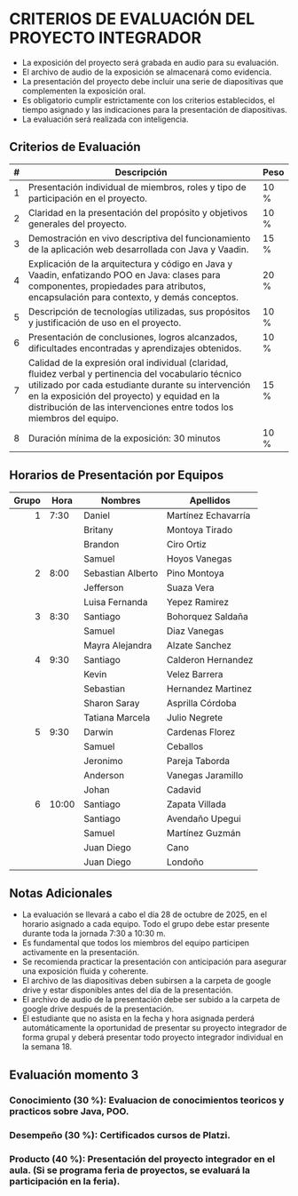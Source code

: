 # CRITERIOS DE EVALUACIÓN DEL PROYECTO INTEGRADOR

- La exposición del proyecto será grabada en audio para su evaluación.  
- El archivo de audio de la exposición se almacenará como evidencia.  
- La presentación del proyecto debe incluir una serie de diapositivas que complementen la exposición oral.  
- Es obligatorio cumplir estrictamente con los criterios establecidos, el tiempo asignado y las indicaciones para la presentación de diapositivas.  
- La evaluación será realizada con inteligencia.  

## Criterios de Evaluación

| # | Descripción | Peso |
|---|-------------|------|
| 1 | Presentación individual de miembros, roles y tipo de participación en el proyecto. | 10 % |
| 2 | Claridad en la presentación del propósito y objetivos generales del proyecto. | 10 % |
| 3 | Demostración en vivo descriptiva del funcionamiento de la aplicación web desarrollada con Java y Vaadin. | 15 % |
| 4 | Explicación de la arquitectura y código en Java y Vaadin, enfatizando POO en Java: clases para componentes, propiedades para atributos, encapsulación para contexto, y demás conceptos. | 20 % |
| 5 | Descripción de tecnologías utilizadas, sus propósitos y justificación de uso en el proyecto. | 10 % |
| 6 | Presentación de conclusiones, logros alcanzados, dificultades encontradas y aprendizajes obtenidos. | 10 % |
| 7 | Calidad de la expresión oral individual (claridad, fluidez verbal y pertinencia del vocabulario técnico utilizado por cada estudiante durante su intervención en la exposición del proyecto) y equidad en la distribución de las intervenciones entre todos los miembros del equipo. | 15 % |
| 8 | Duración mínima de la exposición: 30 minutos | 10 % |


## Horarios de Presentación por Equipos

| Grupo | Hora  | Nombres              | Apellidos           |
|--:|-------|----------------------|---------------------|
| 1 | 7:30  | Daniel               | Martínez Echavarría |
|   |       | Britany              | Montoya Tirado      |
|   |       | Brandon              | Ciro Ortiz          |
|   |       | Samuel               | Hoyos Vanegas       |
| 2 | 8:00  | Sebastian Alberto    | Pino Montoya        |
|   |       | Jefferson            | Suaza Vera          |
|   |       | Luisa Fernanda       | Yepez Ramirez       |
| 3 | 8:30  | Santiago             | Bohorquez Saldaña   |
|   |       | Samuel               | Diaz Vanegas        |
|   |       | Mayra Alejandra      | Alzate Sanchez      |
| 4 | 9:30  | Santiago             | Calderon Hernandez  |
|   |       | Kevin                | Velez Barrera       |
|   |       | Sebastian            | Hernandez Martinez  |
|   |       | Sharon Saray         | Asprilla Córdoba    |
|   |       | Tatiana Marcela      | Julio Negrete       |
| 5 | 9:30  | Darwin               | Cardenas Florez     |
|   |       | Samuel               | Ceballos            |
|   |       | Jeronimo             | Pareja Taborda      |
|   |       | Anderson             | Vanegas Jaramillo   |
|   |       | Johan                | Cadavid             |
| 6 | 10:00 | Santiago             | Zapata Villada      |
|   |       | Santiago             | Avendaño Upegui     |
|   |       | Samuel               | Martínez Guzmán     |
|   |       | Juan Diego           | Cano                |
|   |       | Juan Diego           | Londoño             |

## Notas Adicionales

- La evaluación se llevará a cabo el día 28 de octubre de 2025, en el horario asignado a cada equipo. Todo el grupo debe estar presente durante toda la jornada 7:30 a 10:30 m.
- Es fundamental que todos los miembros del equipo participen activamente en la presentación.
- Se recomienda practicar la presentación con anticipación para asegurar una exposición fluida y coherente.
- El archivo de las diapositivas deben subirsen a la carpeta de google drive y estar disponibles antes del día de la presentación.
- El archivo de audio de la presentación debe ser subido a la carpeta de google drive después de la presentación.
- El estudiante que no asista en la fecha y hora asignada perderá automáticamente la oportunidad de presentar su proyecto integrador de forma grupal y deberá presentar todo proyecto integrador individual en la semana 18.

## Evaluación momento 3

### Conocimiento (30 %): Evaluacion de conocimientos teoricos y practicos sobre Java, POO.
### Desempeño (30 %): Certificados cursos de Platzi.
### Producto (40 %): Presentación del proyecto integrador en el aula. (Si se programa feria de proyectos, se evaluará la participación en la feria).   